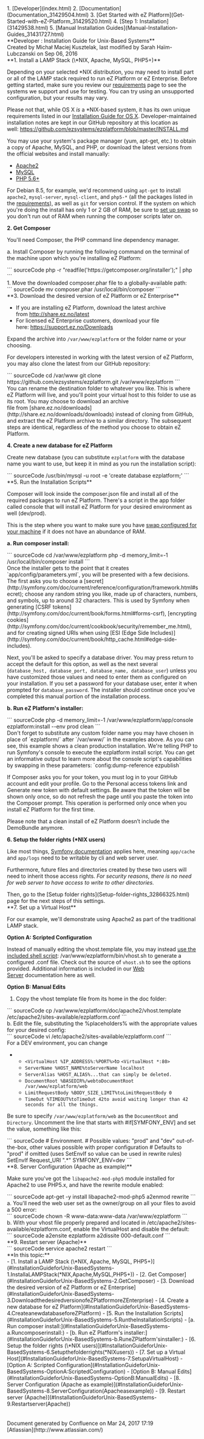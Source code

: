<div id="page">
<div id="main" class="aui-page-panel">
<div id="main-header">
<div id="breadcrumb-section">
1.  [Developer](index.html)
2.  [Documentation](Documentation_31429504.html)
3.  [Get Started with eZ Platform](Get-Started-with-eZ-Platform_31429520.html)
4.  [Step 1: Installation](31429538.html)
5.  [Manual Installation Guides](Manual-Installation-Guides_31431727.html)

</div>
**Developer : Installation Guide for Unix-Based Systems**

</div>
<div id="content" class="view">
<div class="page-metadata">
Created by Michał Maciej Kusztelak, last modified by Sarah Haïm-Lubczanski on Sep 06, 2016

</div>
<div id="main-content" class="wiki-content group">
<div class="contentLayout2">
<div class="columnLayout two-right-sidebar"
data-layout="two-right-sidebar">
<div class="cell normal" data-type="normal">
<div class="innerCell">
**1. Install a LAMP Stack (\*NIX, Apache, MySQL, PHP5+)**

Depending on your selected \*NIX distribution, you may need to install part or all of the LAMP stack required to run eZ Platform or eZ Enterprise. Before getting started, make sure you review our [requirements](https://doc.ez.no/pages/viewpage.action?pageId=31429536) page to see the systems we support and use for testing. You can try using an unsupported configuration, but your results may vary.

Please not that, while OS X *is* a \*NIX-based system, it has its own unique requirements listed in our [Installation Guide for OS X](Installation-Guide-for-OS-X_31431738.html). Developer-maintained installation notes are kept in our GitHub repository at this location as well: <https://github.com/ezsystems/ezplatform/blob/master/INSTALL.md>

You may use your system's package manager (yum, apt-get, etc.) to obtain a copy of Apache, MySQL, and PHP, or download the latest versions from the official websites and install manually:

-   [Apache2](https://httpd.apache.org/download.cgi)
-   [MySQL](http://dev.mysql.com/downloads/mysql/)
-   [PHP 5.6+](http://php.net)

For Debian 8.5, for example, we'd recommend using `apt-get` to install `apache2`, `mysql-server`, `mysql-client`, and `php5-*` (all the packages listed in the [requirements](https://doc.ez.no/pages/viewpage.action?pageId=31429536)), as well as `git` for version control. If the system on which you're doing the install has only 1 or 2 GB of RAM, be sure to [set up swap](https://doc.ez.no/display/DEVELOPER/Set+up+Swap+on+Debian+8.x) so you don't run out of RAM when running the composer scripts later on.

**2. Get Composer**

You'll need Composer, the PHP command line dependency manager.

a. Install Composer by running the following command on the terminal of the machine upon which you're installing eZ Platform:

<div class="code panel pdl" style="border-width: 1px;">
<div class="codeContent panelContent pdl">
``` sourceCode
php -r "readfile('https://getcomposer.org/installer');" | php
```

</div>
</div>
1.  Move the downloaded composer.phar file to a globally-available path:

<div class="code panel pdl" style="border-width: 1px;">
<div class="codeContent panelContent pdl">
``` sourceCode
mv composer.phar /usr/local/bin/composer
```

</div>
</div>
**3. Download the desired version of eZ Platform or eZ Enterprise**

-   If you are installing eZ Platform, download the latest archive from <http://share.ez.no/latest>
-   For licensed eZ Enterprise customers, download your file here: <https://support.ez.no/Downloads>

Expand the archive into `/var/www/ezplatform` or the folder name or your choosing.

For developers interested in working with the latest version of eZ Platform, you may also clone the latest from our GitHub repository:

<div class="code panel pdl" style="border-width: 1px;">
<div class="codeContent panelContent pdl">
``` sourceCode
cd /var/www
git clone https://github.com/ezsystems/ezplatform.git /var/www/ezplatform
```

</div>
</div>
You can rename the destination folder to whatever you like. This is where eZ Platform will live, and you'll point your virtual host to this folder to use as its root. You may choose to download an archive file from [share.ez.no/downloads](http://share.ez.no/downloads/downloads) instead of cloning from GitHub, and extract the eZ Platform archive to a similar directory. The subsequent steps are identical, regardless of the method you choose to obtain eZ Platform.

**4. Create a new database for eZ Platform**

Create new database (you can substitute `ezplatform` with the database name you want to use, but keep it in mind as you run the installation script):

<div class="code panel pdl" style="border-width: 1px;">
<div class="codeContent panelContent pdl">
``` sourceCode
/usr/bin/mysql -u root -e 'create database ezplatform;'
```

</div>
</div>
**5. Run the Installation Scripts**

Composer will look inside the composer.json file and install all of the required packages to run eZ Platform. There's a script in the app folder called console that will install eZ Platform for your desired environment as well (dev/prod).

This is the step where you want to make sure you have [swap configured for your machine](https://doc.ez.no/display/DEVELOPER/Set+up+Swap+on+Debian+8.x) if it does not have an abundance of RAM.

**a. Run composer install:**

<div class="code panel pdl" style="border-width: 1px;">
<div class="codeContent panelContent pdl">
``` sourceCode
cd /var/www/ezplatform
php -d memory_limit=-1 /usr/local/bin/composer install
```

</div>
</div>
Once the installer gets to the point that it creates `app/config/parameters.yml`, you will be presented with a few decisions. The first asks you to choose a [secret](http://symfony.com/doc/current/reference/configuration/framework.html#secret); choose any random string you like, made up of characters, numbers, and symbols, up to around 32 characters. This is used by Symfony when generating [CSRF tokens](http://symfony.com/doc/current/book/forms.html#forms-csrf), [encrypting cookies](http://symfony.com/doc/current/cookbook/security/remember_me.html), and for creating signed URIs when using [ESI (Edge Side Includes)](http://symfony.com/doc/current/book/http_cache.html#edge-side-includes).

Next, you'll be asked to specify a database driver. You may press return to accept the default for this option, as well as the next several (`database_host, database_port, database_name, database_user`) unless you have customized those values and need to enter them as configured on your installation. If you set a password for your database user, enter it when prompted for `database_password`. The installer should continue once you've completed this manual portion of the installation process.

**b. Run eZ Platform's installer:**

<div class="code panel pdl" style="border-width: 1px;">
<div class="codeContent panelContent pdl">
``` sourceCode
php -d memory_limit=-1 /var/www/ezplatform/app/console ezplatform:install --env prod clean
```

</div>
</div>
Don't forget to substitute any custom folder name you may have chosen in place of `ezplatform/` after `/var/www/` in the examples above. As you can see, this example shows a clean production installation. We're telling PHP to run Symfony's console to execute the ezplatform install script. You can get an informative output to learn more about the console script's capabilities by swapping in these parameters: `config:dump-reference ezpublish`

If Composer asks you for your token, you must log in to your GitHub account and edit your profile. Go to the Personal access tokens link and Generate new token with default settings. Be aware that the token will be shown only once, so do not refresh the page until you paste the token into the Composer prompt. This operation is performed only once when you install eZ Platform for the first time.

Please note that a clean install of eZ Platform doesn’t include the DemoBundle anymore.

**6. Setup the folder rights (\*NIX users)**

Like most things, [Symfony documentation](http://symfony.com/doc/current/book/installation.html#checking-symfony-application-configuration-and-setup) applies here, meaning `app/cache` and `app/logs` need to be writable by cli and web server user.

Furthermore, future files and directories created by these two users will need to inherit those access rights. *For security reasons, there is no need for web server to have access to write to other directories.*

<div
class="confluence-information-macro confluence-information-macro-tip">
<div class="confluence-information-macro-body">
Then, go to the [Setup folder rights](Setup-folder-rights_32866325.html) page for the next steps of this settings.

</div>
</div>
**7. Set up a Virtual Host**

For our example, we'll demonstrate using Apache2 as part of the traditional LAMP stack.

**Option A: Scripted Configuration**

Instead of manually editing the vhost.template file, you may instead [use the included shell script](https://doc.ez.no/display/DEVELOPER/Web+Server): /var/www/ezplatform/bin/vhost.sh to generate a configured .conf file. Check out the source of `vhost.sh` to see the options provided. Additional information is included in our [Web Server](Web-Server_31429554.html) documentation here as well.

**Option B: Manual Edits**

1.  Copy the vhost template file from its home in the doc folder:

<div class="code panel pdl" style="border-width: 1px;">
<div class="codeContent panelContent pdl">
``` sourceCode
cp /var/www/ezplatform/doc/apache2/vhost.template /etc/apache2/sites-available/ezplatform.conf
```

</div>
</div>
b. Edit the file, substituting the %placeholders% with the appropriate values for your desired config:

<div class="code panel pdl" style="border-width: 1px;">
<div class="codeContent panelContent pdl">
``` sourceCode
vi /etc/apache2/sites-available/ezplatform.conf
```

</div>
</div>
For a DEV environment, you can change

-   -   `<VirtualHost %IP_ADDRESS%:%PORT%>`to `<VirtualHost *:80>`
    -   `ServerName %HOST_NAME%toServerName localhost`
    -   `ServerAlias %HOST_ALIAS%...that can simply be deleted.`
    -   `DocumentRoot %BASEDIR%/webtoDocumentRoot /var/www/ezplatform/web`
    -   `LimitRequestBody %BODY_SIZE_LIMIT%toLimitRequestBody 0`
    -   `TimeOut %TIMEOUT%toTimeOut 42to avoid waiting longer than 42 seconds for all the things.`

Be sure to specify `/var/www/ezplatform/web` as the `DocumentRoot` and `Directory`. Uncomment the line that starts with \#if\[SYMFONY\_ENV\] and set the value, something like this:

<div class="code panel pdl" style="border-width: 1px;">
<div class="codeContent panelContent pdl">
``` sourceCode
# Environment.
# Possible values: "prod" and "dev" out-of-the-box, other values possible with proper configuration
# Defaults to "prod" if omitted (uses SetEnvIf so value can be used in rewrite rules)
SetEnvIf Request_URI ".*" SYMFONY_ENV=dev
```

</div>
</div>
**8. Server Configuration (Apache as example)**

Make sure you've got the `libapache2-mod-php5` module installed for Apache2 to use PHP5.x, and have the rewrite module enabled:

<div class="code panel pdl" style="border-width: 1px;">
<div class="codeContent panelContent pdl">
``` sourceCode
apt-get -y install libapache2-mod-php5
a2enmod rewrite
```

</div>
</div>
a. You'll need the web user set as the owner/group on all your files to avoid a 500 error:

<div class="code panel pdl" style="border-width: 1px;">
<div class="codeContent panelContent pdl">
``` sourceCode
chown -R www-data:www-data /var/www/ezplatform
```

</div>
</div>
b. With your vhost file properly prepared and located in /etc/apache2/sites-available/ezplatform.conf, enable the VirtualHost and disable the default:

<div class="code panel pdl" style="border-width: 1px;">
<div class="codeContent panelContent pdl">
``` sourceCode
a2ensite ezplatform
a2dissite 000-default.conf
```

</div>
</div>
**9. Restart server (Apache)**

<div class="code panel pdl" style="border-width: 1px;">
<div class="codeContent panelContent pdl">
``` sourceCode
service apache2 restart
```

</div>
</div>
</div>
</div>
<div class="cell aside" data-type="aside">
<div class="innerCell">
**In this topic:**

<div class="toc-macro rbtoc1490375979915">
-   [1. Install a LAMP Stack (\*NIX, Apache, MySQL, PHP5+)](#InstallationGuideforUnix-BasedSystems-1.InstallaLAMPStack(*NIX,Apache,MySQL,PHP5+))
-   [2. Get Composer](#InstallationGuideforUnix-BasedSystems-2.GetComposer)
-   [3. Download the desired version of eZ Platform or eZ Enterprise](#InstallationGuideforUnix-BasedSystems-3.DownloadthedesiredversionofeZPlatformoreZEnterprise)
-   [4. Create a new database for eZ Platform](#InstallationGuideforUnix-BasedSystems-4.CreateanewdatabaseforeZPlatform)
-   [5. Run the Installation Scripts](#InstallationGuideforUnix-BasedSystems-5.RuntheInstallationScripts)
    -   [a. Run composer install:](#InstallationGuideforUnix-BasedSystems-a.Runcomposerinstall:)
    -   [b. Run eZ Platform's installer:](#InstallationGuideforUnix-BasedSystems-b.RuneZPlatform'sinstaller:)
-   [6. Setup the folder rights (\*NIX users)](#InstallationGuideforUnix-BasedSystems-6.Setupthefolderrights(*NIXusers))
-   [7. Set up a Virtual Host](#InstallationGuideforUnix-BasedSystems-7.SetupaVirtualHost)
    -   [Option A: Scripted Configuration](#InstallationGuideforUnix-BasedSystems-OptionA:ScriptedConfiguration)
    -   [Option B: Manual Edits](#InstallationGuideforUnix-BasedSystems-OptionB:ManualEdits)
-   [8. Server Configuration (Apache as example)](#InstallationGuideforUnix-BasedSystems-8.ServerConfiguration(Apacheasexample))
-   [9. Restart server (Apache)](#InstallationGuideforUnix-BasedSystems-9.Restartserver(Apache))

</div>
</div>
</div>
</div>
</div>
<div class="contentLayout2">
<div class="columnLayout two-right-sidebar"
data-layout="two-right-sidebar">
<div class="cell normal" data-type="normal">
<div class="innerCell">
 

</div>
</div>
<div class="cell aside" data-type="aside">
<div class="innerCell">
 

</div>
</div>
</div>
</div>
</div>
</div>
</div>
<div id="footer" role="contentinfo">
<div class="section footer-body">
Document generated by Confluence on Mar 24, 2017 17:19

<div id="footer-logo">
[Atlassian](http://www.atlassian.com/)

</div>
</div>
</div>
</div>

